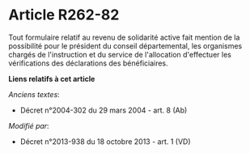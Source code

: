 # Article R262-82

Tout formulaire relatif au revenu de solidarité active fait mention de la possibilité pour le président du conseil
départemental, les organismes chargés de l'instruction et du service de l'allocation d'effectuer les vérifications des
déclarations des bénéficiaires.

**Liens relatifs à cet article**

_Anciens textes_:

  - Décret n°2004-302 du 29 mars 2004 - art. 8 (Ab)

_Modifié par_:

  - Décret n°2013-938 du 18 octobre 2013 - art. 1 (VD)
